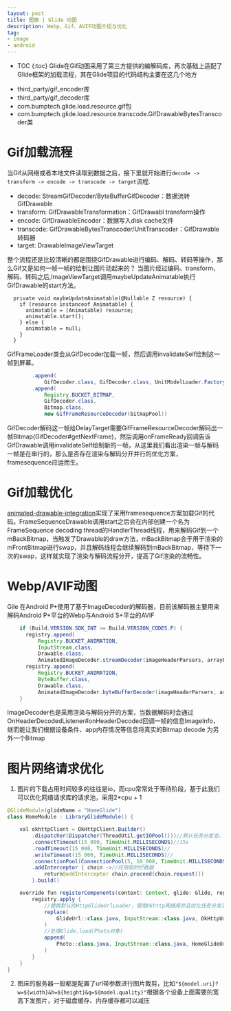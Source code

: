 ```yaml
---
layout: post
title: 图像 | Glide 动图
description: Webp、Gif、AVIF动图介绍与优化
tag: 
- image
- android
---
```

* TOC
{:toc}
Glide在Gif动图采用了第三方提供的编解码库，再次基础上适配了Glide框架的加载流程，其在Glide项目的代码结构主要在这几个地方

- third_party/gif_encoder库
- third_party/gif_decoder库
- com.bumptech.glide.load.resource.gif包
- com.bumptech.glide.load.resource.transcode.GifDrawableBytesTranscoder类

# Gif加载流程
当Gif从网络或者本地文件读取到数据之后，接下里就开始进行`decode -> transform -> encode -> transcode -> target`流程.

- decode: StreamGifDecoder/ByteBufferGifDecoder：数据流转GifDrawable
- transform: GifDrawableTransformation：GifDrawabl transform操作
- encode: GifDrawableEncoder：数据写入disk cache文件
- transcode: GifDrawableBytesTranscoder/UnitTranscoder：GifDrawable转码器
- target: DrawableImageViewTarget

整个流程还是比较清晰的都是围绕GifDrawable进行编码、解码、转码等操作，那么Gif又是如何一帧一帧的绘制让图片动起来的？ 当图片经过编码、transform、解码、转码之后,ImageViewTarget调用maybeUpdateAnimatable执行GifDrawable的start方法。
```
  private void maybeUpdateAnimatable(@Nullable Z resource) {
    if (resource instanceof Animatable) {
      animatable = (Animatable) resource;
      animatable.start();
    } else {
      animatable = null;
    }
  }
```
GifFrameLoader类会从GifDecoder加载一帧，然后调用invalidateSelf绘制这一帧到屏幕。

```java
        .append(
            GifDecoder.class, GifDecoder.class, UnitModelLoader.Factory.<GifDecoder>getInstance())
        .append(
            Registry.BUCKET_BITMAP,
            GifDecoder.class,
            Bitmap.class,
            new GifFrameResourceDecoder(bitmapPool))
```
GifDecoder解码这一帧给DelayTarget需要GifFrameResourceDecoder解码出一帧Bitmap(GifDecoder#getNextFrame)，然后调用onFrameReady回调告诉GifDrawable调用invalidateSelf绘制新的一帧，从这里我们看出渲染一帧与解码一帧是在串行的，那么是否存在渲染与解码分开并行的优化方案，framesequence应运而生。

# Gif加载优化
[animated-drawable-integration](https://github.com/electrolyteJ/animated-drawable-integration)实现了采用framesequence方案加载Gif的代码。FrameSequenceDrawable调用start之后会在内部创建一个名为FrameSequence decoding thread的HandlerThread线程，用来解码Gif到一个mBackBitmap，当触发了Drawable的draw方法，mBackBitmap会于用于渲染的mFrontBitmap进行swap，并且解码线程会继续解码到mBackBitmap，等待下一次的swap，这样就实现了渲染与解码流程分开，提高了Gif渲染的流畅性。

# Webp/AVIF动图
Gile 在Android P+使用了基于ImageDecoder的解码器，目前该解码器主要用来解码Android P+平台的Webp与Android S+平台的AVIF
```java
    if (Build.VERSION.SDK_INT >= Build.VERSION_CODES.P) {
      registry.append(
          Registry.BUCKET_ANIMATION,
          InputStream.class,
          Drawable.class,
          AnimatedImageDecoder.streamDecoder(imageHeaderParsers, arrayPool));
      registry.append(
          Registry.BUCKET_ANIMATION,
          ByteBuffer.class,
          Drawable.class,
          AnimatedImageDecoder.byteBufferDecoder(imageHeaderParsers, arrayPool));
    }
```
ImageDecoder也是采用渲染与解码分开的方案，当数据解码时会通过OnHeaderDecodedListener#onHeaderDecoded回调一帧的信息ImageInfo，继而能让我们根据设备条件、app内存情况等信息将真实的Bitmap decode 为另外一个Bitmap

# 图片网络请求优化

1. 图片的下载占用时间较多的往往是io，而cpu常常处于等待阶段，基于此我们可以优化网络请求库的请求池，采用2*cpu + 1
```java
@GlideModule(glideName = "HomeGlide")
class HomeModule : LibraryGlideModule() {

    val okhttpClient = OkHttpClient.Builder()
        .dispatcher(Dispatcher(ThreadUtil.getIOPool()))//默认任务分发池，最多并发请求为64个，每个host最多5个，线程池最大为无线个，对于低端手机能不能根据cpu来控制线程核心数，优化图片加载任务分发池最大线程数为2*cpu+1
        .connectTimeout(15_000, TimeUnit.MILLISECONDS)//15s
        .readTimeout(15_000, TimeUnit.MILLISECONDS)//
        .writeTimeout(15_000, TimeUnit.MILLISECONDS)//
        .connectionPool(ConnectionPool(5, 10_000, TimeUnit.MILLISECONDS))//空闲5个，保活10s
        .addInterceptor { chain ->//应用层的拦截器
            return@addInterceptor chain.proceed(chain.request())
        }.build()

    override fun registerComponents(context: Context, glide: Glide, registry: Registry) {
        registry.apply {
            //替换默认的HttpGlideUrlLoader，使用Okhttp网络库并且优化任务分发池与连接池
            replace(
                GlideUrl::class.java, InputStream::class.java, OkHttpUrlLoader.Factory(okhttpClient)
            )
            //处理Glide.load(Photo对象)
            append(
                Photo::class.java, InputStream::class.java, HomeGlideUrlModuleLoader.Factory()
            )
        }
    }
}
```
2. 图床的服务器一般都是配置了url带参数进行图片裁剪，比如`"${model.uri}?w=${width}&h=${height}&q=${model.quality}"`根据各个设备上面需要的宽高下发图片，对于磁盘缓存、内存缓存都可以减压